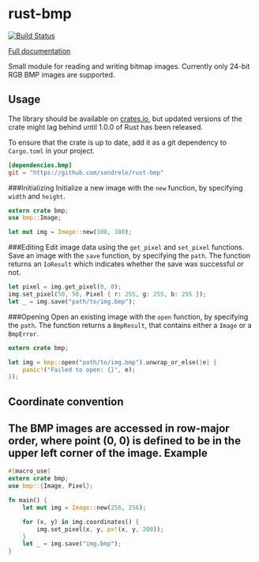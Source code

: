 rust-bmp
========
[![Build Status](https://travis-ci.org/sondrele/rust-bmp.svg?branch=master)](https://travis-ci.org/sondrele/rust-bmp)

[Full documentation](http://sondrele.github.io/rust-bmp/bmp/index.html)

Small module for reading and writing bitmap images.
Currently only 24-bit RGB BMP images are supported.

Usage
-----
The library should be available on [crates.io](https://crates.io/crates/bmp),
but updated versions of the crate might lag behind until 1.0.0 of Rust has been released.

To ensure that the crate is up to date, add it as a git dependency to `Cargo.toml` in your project.
```toml
[dependencies.bmp]
git = "https://github.com/sondrele/rust-bmp"
```
###Initializing
Initialize a new image with the `new` function, by specifying `width` and `height`.
```rust
extern crate bmp;
use bmp::Image;

let mut img = Image::new(100, 100);
```
###Editing
Edit image data using the `get_pixel` and `set_pixel` functions.
Save an image with the `save` function, by specifying the `path`. The function returns
an `IoResult` which indicates whether the save was successful or not.
```rust
let pixel = img.get_pixel(0, 0);
img.set_pixel(50, 50, Pixel { r: 255, g: 255, b: 255 });
let _ = img.save("path/to/img.bmp");
```
###Opening
Open an existing image with the `open` function, by specifying the `path`. The function
returns a `BmpResult`, that contains either a `Image` or a `BmpError`.
```rust
extern crate bmp;

let img = bmp::open("path/to/img.bmp").unwrap_or_else(|e| {
    panic!("Failed to open: {}", e);
});
```
Coordinate convention
---------------------
The BMP images are accessed in row-major order, where point (0, 0) is defined to  be in the
upper left corner of the image.
Example
-------
```rust
#[macro_use]
extern crate bmp;
use bmp::{Image, Pixel};

fn main() {
    let mut img = Image::new(256, 256);

    for (x, y) in img.coordinates() {
        img.set_pixel(x, y, px!(x, y, 200));
    }
    let _ = img.save("img.bmp");
}
```
